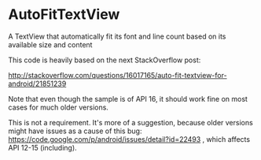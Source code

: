 AutoFitTextView
===============

A TextView that automatically fit its font and line count based on its available size and content

This code is heavily based on the next StackOverflow post:

http://stackoverflow.com/questions/16017165/auto-fit-textview-for-android/21851239

Note that even though the sample is of API 16, it should work fine on most cases for much older versions.

This is not a requirement. It's more of a suggestion, because older versions might have issues as a cause of this bug:
https://code.google.com/p/android/issues/detail?id=22493 , which affects API 12-15 (including).


